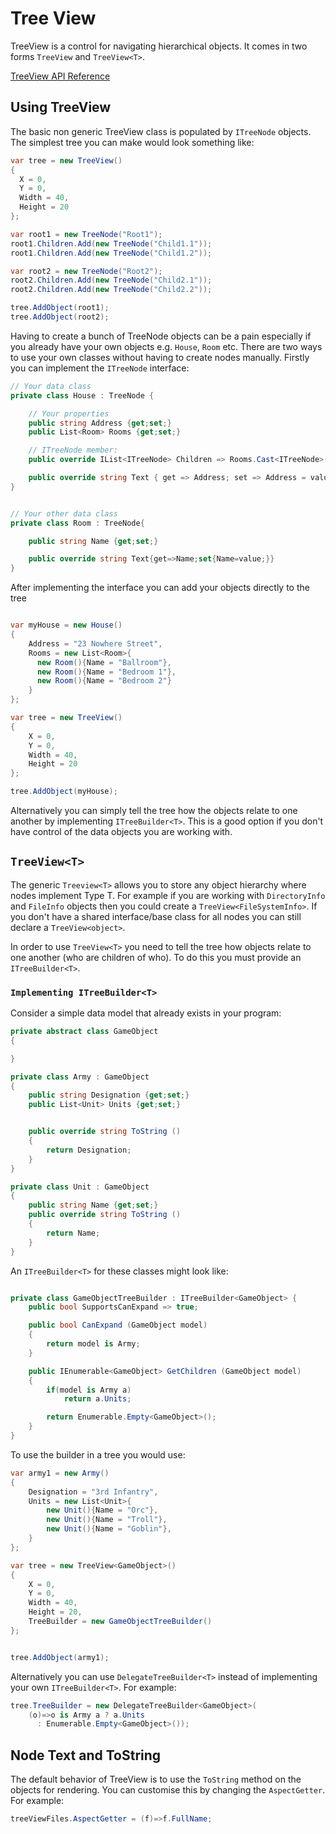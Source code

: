 # Tree View

TreeView is a control for navigating hierarchical objects. It comes in two forms `TreeView` and `TreeView<T>`.

[TreeView API Reference](~/api/Terminal.Gui/Terminal.Gui.TreeView.yml)

## Using TreeView

The basic non generic TreeView class is populated by `ITreeNode` objects. The simplest tree you can make would look something like:

```csharp
var tree = new TreeView()
{
  X = 0,
  Y = 0,
  Width = 40,
  Height = 20
};

var root1 = new TreeNode("Root1");
root1.Children.Add(new TreeNode("Child1.1"));
root1.Children.Add(new TreeNode("Child1.2"));

var root2 = new TreeNode("Root2");
root2.Children.Add(new TreeNode("Child2.1"));
root2.Children.Add(new TreeNode("Child2.2"));

tree.AddObject(root1);
tree.AddObject(root2);

```

Having to create a bunch of TreeNode objects can be a pain especially if you already have your own objects e.g. `House`, `Room` etc. There are two ways to use your own classes without having to create nodes manually. Firstly you can implement the `ITreeNode` interface:


```csharp
// Your data class
private class House : TreeNode {

    // Your properties
    public string Address {get;set;}
    public List<Room> Rooms {get;set;}

    // ITreeNode member:
    public override IList<ITreeNode> Children => Rooms.Cast<ITreeNode>().ToList();

    public override string Text { get => Address; set => Address = value; }
}


// Your other data class
private class Room : TreeNode{

    public string Name {get;set;}

    public override string Text{get=>Name;set{Name=value;}}
}
```

After implementing the interface you can add your objects directly to the tree

```csharp

var myHouse = new House()
{
    Address = "23 Nowhere Street",
    Rooms = new List<Room>{
      new Room(){Name = "Ballroom"},
      new Room(){Name = "Bedroom 1"},
      new Room(){Name = "Bedroom 2"}
    }
};

var tree = new TreeView()
{
    X = 0,
    Y = 0,
    Width = 40,
    Height = 20
};

tree.AddObject(myHouse);

```

Alternatively you can simply tell the tree how the objects relate to one another by implementing `ITreeBuilder<T>`. This is a good option if you don't have control of the data objects you are working with.

## `TreeView<T>`

The generic `Treeview<T>` allows you to store any object hierarchy where nodes implement Type T. For example if you are working with `DirectoryInfo` and `FileInfo` objects then you could create a `TreeView<FileSystemInfo>`. If you don't have a shared interface/base class for all nodes you can still declare a `TreeView<object>`.

In order to use `TreeView<T>` you need to tell the tree how objects relate to one another (who are children of who). To do this you must provide an `ITreeBuilder<T>`.

### `Implementing ITreeBuilder<T>`

Consider a simple data model that already exists in your program:

```csharp
private abstract class GameObject
{

}

private class Army : GameObject
{
    public string Designation {get;set;}
    public List<Unit> Units {get;set;}


    public override string ToString ()
    {
        return Designation;
    }
}

private class Unit : GameObject
{
    public string Name {get;set;}
    public override string ToString ()
    {
        return Name;
    }
}

```

An `ITreeBuilder<T>` for these classes might look like:

```csharp

private class GameObjectTreeBuilder : ITreeBuilder<GameObject> {
    public bool SupportsCanExpand => true;

    public bool CanExpand (GameObject model)
    {
        return model is Army;
    }

    public IEnumerable<GameObject> GetChildren (GameObject model)
    {
        if(model is Army a)
            return a.Units;

        return Enumerable.Empty<GameObject>();
    }
}
```

To use the builder in a tree you would use:

```csharp
var army1 = new Army()
{
    Designation = "3rd Infantry",
    Units = new List<Unit>{
        new Unit(){Name = "Orc"},
        new Unit(){Name = "Troll"},
        new Unit(){Name = "Goblin"},
    }
};

var tree = new TreeView<GameObject>()
{
    X = 0,
    Y = 0,
    Width = 40,
    Height = 20,
    TreeBuilder = new GameObjectTreeBuilder()
};


tree.AddObject(army1);
```

Alternatively you can use `DelegateTreeBuilder<T>` instead of implementing your own `ITreeBuilder<T>`. For example:

```csharp
tree.TreeBuilder = new DelegateTreeBuilder<GameObject>(
    (o)=>o is Army a ? a.Units 
      : Enumerable.Empty<GameObject>());
```

## Node Text and ToString

The default behavior of TreeView is to use the `ToString` method on the objects for rendering. You can customise this by changing the `AspectGetter`. For example:

```csharp
treeViewFiles.AspectGetter = (f)=>f.FullName;
```
